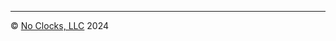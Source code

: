 ------------------------------------------------------------------------

© [No Clocks, LLC](https://noclocks.dev) 2024
